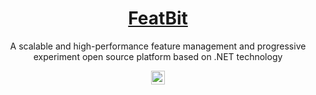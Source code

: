 
<h1 align="center" style="border-bottom: none">
    <b>
        <a href="https://affine.pro">FeatBit</a>
    </b>
</h1>

<p align="center">
    A scalable and high-performance feature management and progressive experiment open source platform based on .NET technology
</p>

<p align="center">
    <a href="https://join.slack.com/t/featbit/shared_invite/zt-1ew5e2vbb-x6Apan1xZOaYMnFzqZkGNQ"><img src="https://img.shields.io/badge/slack-join-E01E5A?logo=slack" alt="Join us on Slack" height="22"/></a>
</p>

